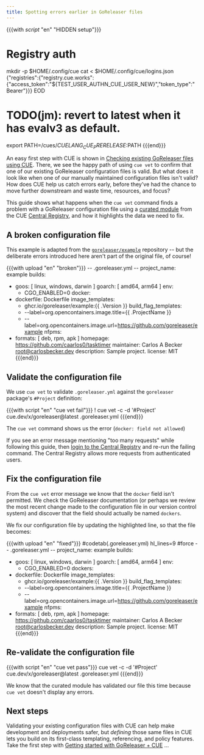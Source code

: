 ```yaml
---
title: Spotting errors earlier in GoReleaser files
---
```


{{{with _script_ "en" "HIDDEN setup"}}}
# Registry auth
mkdir -p $HOME/.config/cue
cat <<EOD > $HOME/.config/cue/logins.json
{"registries":{"registry.cue.works":{"access_token":"${TEST_USER_AUTHN_CUE_USER_NEW}","token_type":"Bearer"}}}
EOD

# TODO(jm): revert to latest when it has evalv3 as default.
export PATH=/cues/$CUELANG_CUE_PRERELEASE:$PATH
{{{end}}}

An easy first step with CUE is shown in
[Checking existing GoReleaser files using CUE]({{<relref"checking-existing-goreleaser-files">}}).
There, we see the happy path of using `cue vet` to confirm that one of our
existing GoReleaser configuration files is valid.
But what does it look like when one of our manually maintained configuration files
isn't valid?
How does CUE help us catch errors early, before they've had the chance to move
further downstream and waste time, resources, and focus?

This guide shows what happens when the `cue vet` command finds a problem with a
GoReleaser configuration file using a
[curated module](/getting-started/goreleaser/) from the
CUE [Central Registry](https://registry.cue.works),
and how it highlights the data we need to fix.

<!--more-->

## A broken configuration file

This example is adapted from the
[`goreleaser/example`](https://github.com/goreleaser/example/blob/master/.goreleaser.yaml)
repository -- but the deliberate errors introduced here aren't part
of the original file, of course!

{{{with upload "en" "broken"}}}
-- .goreleaser.yml --
project_name: example
builds:
  - goos: [ linux, windows, darwin ]
    goarch: [ amd64, arm64 ]
    env:
      - CGO_ENABLED=0
docker:
  - dockerfile: Dockerfile
    image_templates:
      - ghcr.io/goreleaser/example:{{ .Version }}
    build_flag_templates:
      - --label=org.opencontainers.image.title={{ .ProjectName }}
      - --label=org.opencontainers.image.url=https://github.com/goreleaser/example
nfpms:
  - formats: [ deb, rpm, apk ]
    homepage: https://github.com/caarlos0/tasktimer
    maintainer: Carlos A Becker <root@carlosbecker.dev>
    description: Sample project.
    license: MIT
{{{end}}}

## Validate the configuration file

We use `cue vet` to validate `.goreleaser.yml` against the `goreleaser` package's `#Project` definition:

{{{with script "en" "cue vet fail"}}}
! cue vet -c -d '#Project' cue.dev/x/goreleaser@latest .goreleaser.yml
{{{end}}}

The `cue vet` command shows us the error (`docker: field not allowed`)

If you see an error message mentioning "too many requests" while following this
guide, then
[login to the Central Registry](https://cue.dev/docs/login-central-registry/)
and re-run the failing command.
The Central Registry allows more requests from authenticated users.

## Fix the configuration file

From the `cue vet` error message we know that the `docker` field isn't permitted.
We check the GoReleaser documentation (or perhaps we review the most recent
change made to the configuration file in our version control system) and discover
that the field should actually be named `dockers`.

We fix our configuration file by updating the highlighted line, so that the
file becomes:

{{{with upload "en" "fixed"}}}
#codetab(.goreleaser.yml) hl_lines=9
#force
-- .goreleaser.yml --
project_name: example
builds:
  - goos: [ linux, windows, darwin ]
    goarch: [ amd64, arm64 ]
    env:
      - CGO_ENABLED=0
dockers:
  - dockerfile: Dockerfile
    image_templates:
      - ghcr.io/goreleaser/example:{{ .Version }}
    build_flag_templates:
      - --label=org.opencontainers.image.title={{ .ProjectName }}
      - --label=org.opencontainers.image.url=https://github.com/goreleaser/example
nfpms:
  - formats: [ deb, rpm, apk ]
    homepage: https://github.com/caarlos0/tasktimer
    maintainer: Carlos A Becker <root@carlosbecker.dev>
    description: Sample project.
    license: MIT
{{{end}}}

## Re-validate the configuration file

{{{with script "en" "cue vet pass"}}}
cue vet -c -d '#Project' cue.dev/x/goreleaser@latest .goreleaser.yml
{{{end}}}

We know that the curated module has validated our file this time because `cue
vet` doesn't display any errors.

## Next steps

Validating your existing configuration files with CUE can help make development
and deployments safer, but *defining* those same files in CUE lets you build on
its first-class templating, referencing, and policy features. Take the first
step with
[Getting started with GoReleaser + CUE]({{<relref"getting-started-with-goreleaser-cue">}})
...
